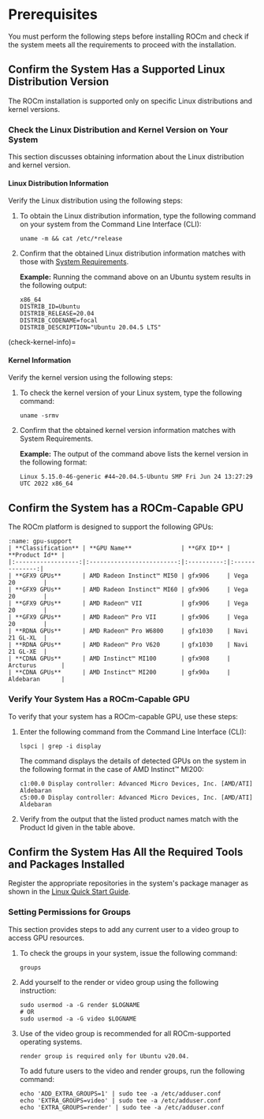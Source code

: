 # Prerequisites

You must perform the following steps before installing ROCm and check if the
system meets all the requirements to proceed with the installation.

## Confirm the System Has a Supported Linux Distribution Version

The ROCm installation is supported only on specific Linux distributions and
kernel versions.

### Check the Linux Distribution and Kernel Version on Your System

This section discusses obtaining information about the Linux distribution and
kernel version.

#### Linux Distribution Information

Verify the Linux distribution using the following steps:

1. To obtain the Linux distribution information, type the following command on
your system from the Command Line Interface (CLI):

   ```shell
   uname -m && cat /etc/*release
   ```

2. Confirm that the obtained Linux distribution information matches with those
with [System Requirements](/release/gpu_os_support#os-support).

   **Example:** Running the command above on an Ubuntu system results in the
   following output:

   ```shell
   x86_64
   DISTRIB_ID=Ubuntu
   DISTRIB_RELEASE=20.04
   DISTRIB_CODENAME=focal
   DISTRIB_DESCRIPTION="Ubuntu 20.04.5 LTS"
   ```

(check-kernel-info)=

#### Kernel Information

Verify the kernel version using the following steps:

1. To check the kernel version of your Linux system, type the following command:

   ```shell
   uname -srmv
   ```

2. Confirm that the obtained kernel version information matches with System
Requirements.

   **Example:** The output of the command above lists the kernel version in the
   following format:

   ```shell
   Linux 5.15.0-46-generic #44~20.04.5-Ubuntu SMP Fri Jun 24 13:27:29 UTC 2022 x86_64
   ```

## Confirm the System has a ROCm-Capable GPU

The ROCm platform is designed to support the following GPUs:

```{table} GPU Support for ROCm Programming Models
:name: gpu-support
| **Classification** | **GPU Name**              | **GFX ID** | **Product Id** |
|:------------------:|:-------------------------:|:----------:|:--------------:|
| **GFX9 GPUs**      | AMD Radeon Instinct™ MI50 | gfx906     | Vega 20        |
| **GFX9 GPUs**      | AMD Radeon Instinct™ MI60 | gfx906     | Vega 20        |
| **GFX9 GPUs**      | AMD Radeon™ VII           | gfx906     | Vega 20        |
| **GFX9 GPUs**      | AMD Radeon™ Pro VII       | gfx906     | Vega 20        |
| **RDNA GPUs**      | AMD Radeon™ Pro W6800     | gfx1030    | Navi 21 GL-XL  |
| **RDNA GPUs**      | AMD Radeon™ Pro V620      | gfx1030    | Navi 21 GL-XE  |
| **CDNA GPUs**      | AMD Instinct™ MI100       | gfx908     | Arcturus       |
| **CDNA GPUs**      | AMD Instinct™ MI200       | gfx90a     | Aldebaran      |
```

### Verify Your System Has a ROCm-Capable GPU

To verify that your system has a ROCm-capable GPU, use these steps:

1. Enter the following command from the Command Line Interface (CLI):

   ```shell
   lspci | grep -i display
   ```

   The command displays the details of detected GPUs on the system in the
   following format in the case of AMD Instinct™ MI200:

   ```shell
   c1:00.0 Display controller: Advanced Micro Devices, Inc. [AMD/ATI] Aldebaran
   c5:00.0 Display controller: Advanced Micro Devices, Inc. [AMD/ATI] Aldebaran
   ```

2. Verify from the output that the listed product names match with the Product
Id given in the table above.

## Confirm the System Has All the Required Tools and Packages Installed

Register the appropriate repositories in the system's package manager as shown
in the
[Linux Quick Start Guide](how_to/quick_start_linux.html#add-repositories).

### Setting Permissions for Groups

This section provides steps to add any current user to a video group to access
GPU resources.

1. To check the groups in your system, issue the following command:

   ```shell
   groups
   ```

2. Add yourself to the render or video group using the following instruction:

   ```shell
   sudo usermod -a -G render $LOGNAME
   # OR
   sudo usermod -a -G video $LOGNAME
   ```

3. Use of the video group is recommended for all ROCm-supported operating
systems.

   ```{note}
   render group is required only for Ubuntu v20.04.
   ```

   To add future users to the video and render groups, run the following command:

   ```shell
   echo 'ADD_EXTRA_GROUPS=1' | sudo tee -a /etc/adduser.conf
   echo 'EXTRA_GROUPS=video' | sudo tee -a /etc/adduser.conf
   echo 'EXTRA_GROUPS=render' | sudo tee -a /etc/adduser.conf
   ```
